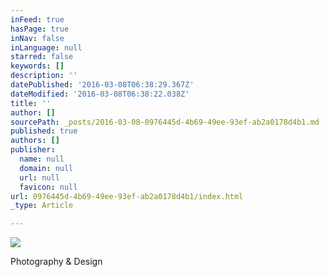 ```yaml
---
inFeed: true
hasPage: true
inNav: false
inLanguage: null
starred: false
keywords: []
description: ''
datePublished: '2016-03-08T06:38:29.367Z'
dateModified: '2016-03-08T06:38:22.038Z'
title: ''
author: []
sourcePath: _posts/2016-03-08-0976445d-4b69-49ee-93ef-ab2a0178d4b1.md
published: true
authors: []
publisher:
  name: null
  domain: null
  url: null
  favicon: null
url: 0976445d-4b69-49ee-93ef-ab2a0178d4b1/index.html
_type: Article

---
```

![](https://the-grid-user-content.s3-us-west-2.amazonaws.com/79af4ad5-52c4-4b06-bbe2-308c34474c70.jpg)

Photography & Design